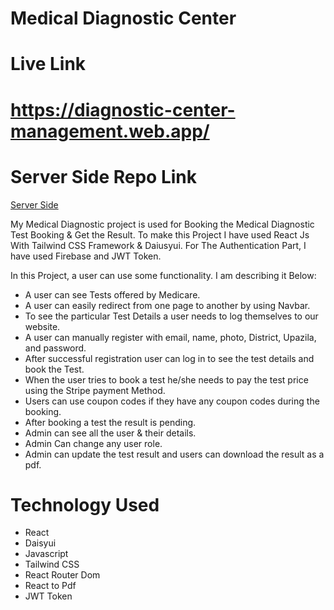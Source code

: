 # Medical Diagnostic Center

# Live Link

# https://diagnostic-center-management.web.app/

# Server Side Repo Link

[Server Side](https://github.com/programming-hero-web-course1/b8a12-server-side-Ananda-Das)

My Medical Diagnostic project is used for Booking the Medical Diagnostic Test Booking & Get the Result. To make this Project I have used React Js With Tailwind CSS Framework & Daiusyui. For The Authentication Part, I have used Firebase and JWT Token.


In this Project, a user can use some functionality. I am describing it Below: 

- A user can see Tests offered by Medicare. 
- A user can easily redirect from one page to another by using Navbar.
- To see the particular Test Details a user needs to log themselves to our website.
- A user can manually register with email, name, photo, District, Upazila, and password.
- After successful registration user can log in to see the test details and book the Test.
- When the user tries to book a test he/she needs to pay the test price using the Stripe payment Method.
- Users can use coupon codes if they have any coupon codes during the booking.
- After booking a test the result is pending.
- Admin can see all the user & their details.
- Admin Can change any user role.
- Admin can update the test result and users can download the result as a pdf. 

# Technology Used

- React
- Daisyui
- Javascript
- Tailwind CSS
- React Router Dom
- React to Pdf
- JWT Token

